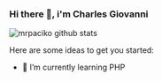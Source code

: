 ### Hi there 👋, i'm Charles Giovanni

![mrpaciko github stats](https://github-readme-stats.vercel.app/api?username=mrpaciko&show_icons=true)

Here are some ideas to get you started:

- 🌱 I’m currently learning PHP
